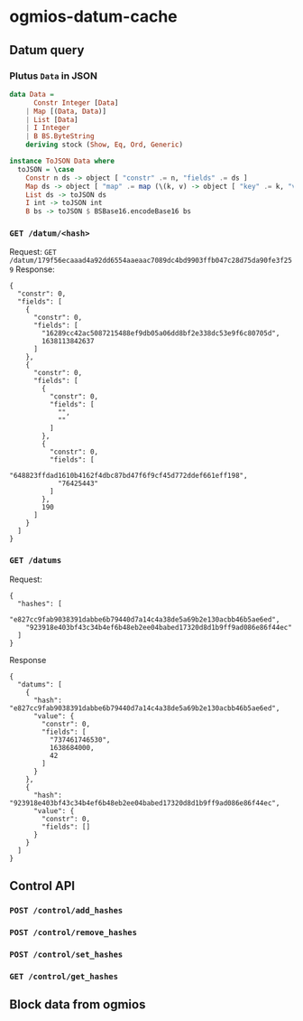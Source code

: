 # ogmios-datum-cache
## Datum query
### Plutus `Data` in JSON
```haskell
data Data =
      Constr Integer [Data]
    | Map [(Data, Data)]
    | List [Data]
    | I Integer
    | B BS.ByteString
    deriving stock (Show, Eq, Ord, Generic)

instance ToJSON Data where
  toJSON = \case
    Constr n ds -> object [ "constr" .= n, "fields" .= ds ]
    Map ds -> object [ "map" .= map (\(k, v) -> object [ "key" .= k, "value" .= v ]) ds ]
    List ds -> toJSON ds
    I int -> toJSON int
    B bs -> toJSON $ BSBase16.encodeBase16 bs
```

### `GET /datum/<hash>`
Request: `GET /datum/179f56ecaaad4a92dd6554aaeaac7089dc4bd9903ffb047c28d75da90fe3f259`
Response:
```
{
  "constr": 0,
  "fields": [
    {
      "constr": 0,
      "fields": [
        "16289cc42ac5087215488ef9db05a06dd8bf2e338dc53e9f6c80705d",
        1638113842637
      ]
    },
    {
      "constr": 0,
      "fields": [
        {
          "constr": 0,
          "fields": [
            "",
            ""
          ]
        },
        {
          "constr": 0,
          "fields": [
            "648823ffdad1610b4162f4dbc87bd47f6f9cf45d772ddef661eff198",
            "76425443"
          ]
        },
        190
      ]
    }
  ]
}
```

### `GET /datums`
Request:
```
{
  "hashes": [
    "e827cc9fab9038391dabbe6b79440d7a14c4a38de5a69b2e130acbb46b5ae6ed",
    "923918e403bf43c34b4ef6b48eb2ee04babed17320d8d1b9ff9ad086e86f44ec"
  ]
}
```

Response
```
{
  "datums": [
    {
      "hash": "e827cc9fab9038391dabbe6b79440d7a14c4a38de5a69b2e130acbb46b5ae6ed",
      "value": {
        "constr": 0,
        "fields": [
          "737461746530",
          1638684000,
          42
        ]
      }
    },
    {
      "hash": "923918e403bf43c34b4ef6b48eb2ee04babed17320d8d1b9ff9ad086e86f44ec",
      "value": {
        "constr": 0,
        "fields": []
      }
    }
  ]
}
```

## Control API
### `POST /control/add_hashes`

### `POST /control/remove_hashes`

### `POST /control/set_hashes`

### `GET /control/get_hashes`

## Block data from ogmios
